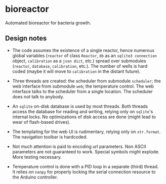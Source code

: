 # bioreactor
Automated bioreactor for bacteria growth.

## Design notes

- The code assumes the existence of a single reactor, hence numerous global
  variables (`reactor` of class `Reactor`, `db` as an `sqlite3 connection`
  object, `calibration` as a `json dict`, etc.) spread over submodules
  (`reactor`, `database`, `calibration`, etc.). The number of wells is hard
  coded (maybe it will move to `calibration` in the distant future).

- Three threads are created: the scheduler from submodule `scheduler`; the web
  interface from submodule `web`; the temperature control. The web interface
  talks to the scheduler from a single location. The scheduler does not talk to
  anybody.

- An `sqlite` on-disk database is used by most threads. Both threads access the
  database for reading and writing, relying only on `sqlite`'s internal locks.
  No optimizations of disk access are done (might lead to wear of flash-based
  drives).

- The templating for the web UI is rudimentary, relying only on `str.format`.
  The navigation toolbar is hardcoded.

- Not much attention is paid to encoding url parameters. Non ASCII parameters
  are not guaranteed to work. Special symbols might explode. More testing
  necessary.

- Temperature control is done with a PID loop in a separate (third) thread. It
  relies on `nanpy` for properly locking the serial connection resource to the
  Arduino controller.
